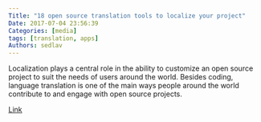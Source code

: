 ```yaml
---
Title: "18 open source translation tools to localize your project"
Date: 2017-07-04 23:56:39
Categories: [media]
tags: [translation, apps]
Authors: sedlav
---
```


Localization plays a central role in the ability to customize an open source project to suit the needs of users around the world. Besides coding, language translation is one of the main ways people around the world contribute to and engage with open source projects.

[Link](https://opensource.com/article/17/6/open-source-localization-tools)
